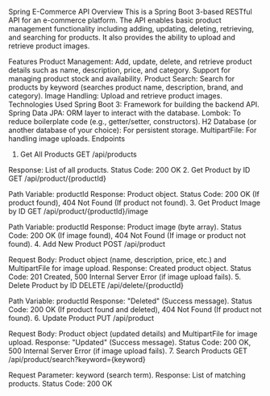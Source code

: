 Spring E-Commerce API
Overview
This is a Spring Boot 3-based RESTful API for an e-commerce platform. The API enables basic product management functionality including adding, updating, deleting, retrieving, and searching for products. It also provides the ability to upload and retrieve product images.

Features
Product Management:
Add, update, delete, and retrieve product details such as name, description, price, and category.
Support for managing product stock and availability.
Product Search:
Search for products by keyword (searches product name, description, brand, and category).
Image Handling:
Upload and retrieve product images.
Technologies Used
Spring Boot 3: Framework for building the backend API.
Spring Data JPA: ORM layer to interact with the database.
Lombok: To reduce boilerplate code (e.g., getter/setter, constructors).
H2 Database (or another database of your choice): For persistent storage.
MultipartFile: For handling image uploads.
Endpoints
1. Get All Products
GET /api/products

Response: List of all products.
Status Code: 200 OK
2. Get Product by ID
GET /api/product/{productId}

Path Variable: productId
Response: Product object.
Status Code: 200 OK (If product found), 404 Not Found (If product not found).
3. Get Product Image by ID
GET /api/product/{productId}/image

Path Variable: productId
Response: Product image (byte array).
Status Code: 200 OK (If image found), 404 Not Found (If image or product not found).
4. Add New Product
POST /api/product

Request Body: Product object (name, description, price, etc.) and MultipartFile for image upload.
Response: Created product object.
Status Code: 201 Created, 500 Internal Server Error (if image upload fails).
5. Delete Product by ID
DELETE /api/delete/{productId}

Path Variable: productId
Response: "Deleted" (Success message).
Status Code: 200 OK (If product found and deleted), 404 Not Found (If product not found).
6. Update Product
PUT /api/product

Request Body: Product object (updated details) and MultipartFile for image upload.
Response: "Updated" (Success message).
Status Code: 200 OK, 500 Internal Server Error (if image upload fails).
7. Search Products
GET /api/product/search?keyword={keyword}

Request Parameter: keyword (search term).
Response: List of matching products.
Status Code: 200 OK
